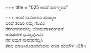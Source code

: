 +++
title = "025 ಅರಿದೆ ನಾನಞ್ಜದಿರಿ"

+++
ಅರಿದೆ ನಾನಂಜದಿರಿ ಹುಯ್ಯಲ  
ಬರಿದೆ ತಂದಿರಿ ನಿಮ್ಮ ಗೆಲವಿಂ  
ಗೆರಗುವವನವನಲ್ಲ ಬೇರಿಹುದಾತನಂಗವಣೆ   
ಅರುಹಲೇಕೆ ಭವತ್ತಪೋವನ  
ನೆರೆ ನಿಮಗೆ ನಾನವನನೆಬ್ಬಿಸಿ  
ತೆರಹ ಮಾಡಿಸಿಕೊಡುವೆನೆಂದನು ನಗುತ ಶಶಿಮೌಳಿ     ॥25॥